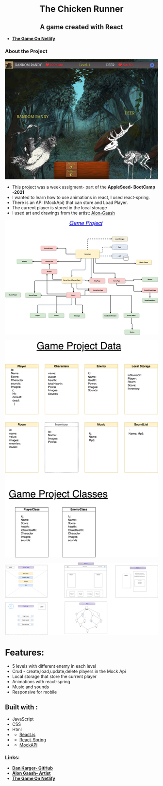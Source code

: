 <div id="top"></div>

[comment]: <> (# Mid-Project)

<div align="center"> 

# The Chicken Runner

## A game created with React
</div>

-  <a href="https://mid-project-game-dk.netlify.app/"><strong> The Game On Netlify </strong></a>


### About the Project 

![alt text](./public/assets/images/readme/scrrenshot1.png)

- This project was a week assigment- part of  the **AppleSeed- BootCamp -2021**
- I wanted to learn how to use animations in react, I used react-spring.
- There is an API (MockApi) that can store and Load Player.
- The current player is stored in the local storage
- I used art and drawings from the artist: [Alon-Gaash](https://alon-site.herokuapp.com//)


![alt text](./public/assets/images/readme/design7.png)

![alt text](./public/assets/images/readme/classes3.png)

![alt text](./public/assets/images/readme/layou4.png)

# Features:
- 5 levels with different enemy in each level
- Crud - create,load,update,delete players in the Mock Api  
- Local storage that store the current player
- Animations with react-spring
- Music and sounds
- Responsive for mobile


## Built with  :
- JavaScript
- CSS
- Html
- * [React.js](https://reactjs.org/)
- * [React-Spring](https://react-spring.io/)
- * [MockAPi](https://mockapi.io/)
 



### Links:

-  <a href="https://github.com/dankarger/mid-project-game"><strong> Dan Karger- GitHub </strong></a>
-  <a href="https://alon-site.herokuapp.com/"><strong> Alon Gaash- Artist </strong></a>
-  <a href="https://mid-project-game-dk.netlify.app/"><strong> The Game On Netlify </strong></a>
